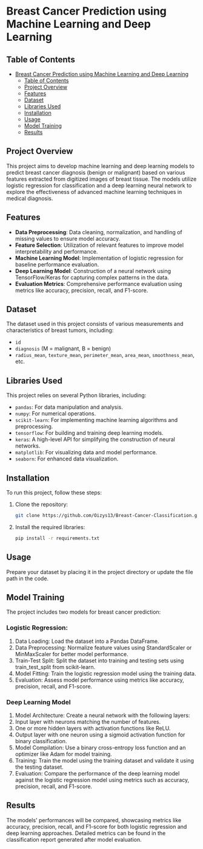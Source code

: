 # Breast Cancer Prediction using Machine Learning and Deep Learning

## Table of Contents
- [Breast Cancer Prediction using Machine Learning and Deep Learning](#breast-cancer-prediction-using-machine-learning-and-deep-learning)
  - [Table of Contents](#table-of-contents)
  - [Project Overview](#project-overview)
  - [Features](#features)
  - [Dataset](#dataset)
  - [Libraries Used](#libraries-used)
  - [Installation](#installation)
  - [Usage](#usage)
  - [Model Training](#model-training)
  - [Results](#results)

## Project Overview
This project aims to develop machine learning and deep learning models to predict breast cancer diagnosis (benign or malignant) based on various features extracted from digitized images of breast tissue. The models utilize logistic regression for classification and a deep learning neural network to explore the effectiveness of advanced machine learning techniques in medical diagnosis.

## Features
- **Data Preprocessing**: Data cleaning, normalization, and handling of missing values to ensure model accuracy.
- **Feature Selection**: Utilization of relevant features to improve model interpretability and performance.
- **Machine Learning Model**: Implementation of logistic regression for baseline performance evaluation.
- **Deep Learning Model**: Construction of a neural network using TensorFlow/Keras for capturing complex patterns in the data.
- **Evaluation Metrics**: Comprehensive performance evaluation using metrics like accuracy, precision, recall, and F1-score.

## Dataset
The dataset used in this project consists of various measurements and characteristics of breast tumors, including:
- `id`
- `diagnosis` (M = malignant, B = benign)
- `radius_mean`, `texture_mean`, `perimeter_mean`, `area_mean`, `smoothness_mean`, etc.


## Libraries Used
This project relies on several Python libraries, including:
- `pandas`: For data manipulation and analysis.
- `numpy`: For numerical operations.
- `scikit-learn`: For implementing machine learning algorithms and preprocessing.
- `tensorflow`: For building and training deep learning models.
- `keras`: A high-level API for simplifying the construction of neural networks.
- `matplotlib`: For visualizing data and model performance.
- `seaborn`: For enhanced data visualization.

## Installation
To run this project, follow these steps:

1. Clone the repository:
   ```bash
   git clone https://github.com/Oizys13/Breast-Cancer-Classification.git
2. Install the required libraries:
   ```bash
   pip install -r requirements.txt
   
## Usage
Prepare your dataset by placing it in the project directory or update the file path in the code.

## Model Training
The project includes two models for breast cancer prediction:

### Logistic Regression:
1. Data Loading: Load the dataset into a Pandas DataFrame.
2. Data Preprocessing: Normalize feature values using StandardScaler or MinMaxScaler for better model performance.
3. Train-Test Split: Split the dataset into training and testing sets using train_test_split from scikit-learn.
4. Model Fitting: Train the logistic regression model using the training data.
5. Evaluation: Assess model performance using metrics like accuracy, precision, recall, and F1-score.

### Deep Learning Model
1. Model Architecture: Create a neural network with the following layers:
2. Input layer with neurons matching the number of features.
3. One or more hidden layers with activation functions like ReLU.
4. Output layer with one neuron using a sigmoid activation function for binary classification.
5. Model Compilation: Use a binary cross-entropy loss function and an optimizer like Adam for model training.
6. Training: Train the model using the training dataset and validate it using the testing dataset.
7. Evaluation: Compare the performance of the deep learning model against the logistic regression model using metrics such as accuracy, precision, recall, and F1-score.

## Results
The models' performances will be compared, showcasing metrics like accuracy, precision, recall, and F1-score for both logistic regression and deep learning approaches. Detailed metrics can be found in the classification report generated after model evaluation.
       
